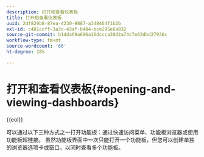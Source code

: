 ```yaml
---
description: 打开和查看仪表板
title: 打开和查看仪表板
uuid: 2df829b8-87ea-4230-9887-a348464f1b2b
exl-id: c481ccff-3a3c-43af-b484-bce295e6a832
source-git-commit: b1dda69a606a16dccca30d2a74c7e63dbd27936c
workflow-type: tm+mt
source-wordcount: '66'
ht-degree: 18%

---
```


# 打开和查看仪表板{#opening-and-viewing-dashboards}

{{eol}}

可以通过以下三种方式之一打开功能板：通过快速访问菜单、功能板浏览器或使用功能板超链接。 虽然功能板界面中一次只能打开一个功能板，但您可以创建单独的浏览器选项卡或窗口，以同时查看多个功能板。
